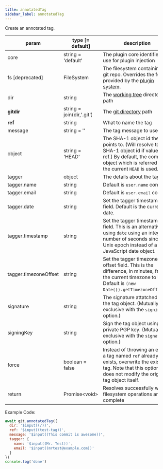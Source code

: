 ```yaml
---
title: annotatedTag
sidebar_label: annotatedTag
---
```


Create an annotated tag.

| param                 | type [= default]          | description                                                                                                                                                                  |
| --------------------- | ------------------------- | ---------------------------------------------------------------------------------------------------------------------------------------------------------------------------- |
| core                  | string = 'default'        | The plugin core identifier to use for plugin injection                                                                                                                       |
| fs [deprecated]       | FileSystem                | The filesystem containing the git repo. Overrides the fs provided by the [plugin system](./plugin_fs.md).                                                                    |
| dir                   | string                    | The [working tree](dir-vs-gitdir.md) directory path                                                                                                                          |
| **gitdir**            | string = join(dir,'.git') | The [git directory](dir-vs-gitdir.md) path                                                                                                                                   |
| **ref**               | string                    | What to name the tag                                                                                                                                                         |
| message               | string = ''               | The tag message to use.                                                                                                                                                      |
| object                | string = 'HEAD'           | The SHA-1 object id the tag points to. (Will resolve to a SHA-1 object id if value is a ref.) By default, the commit object which is referred by the current `HEAD` is used. |
| tagger                | object                    | The details about the tagger.                                                                                                                                                |
| tagger.name           | string                    | Default is `user.name` config.                                                                                                                                               |
| tagger.email          | string                    | Default is `user.email` config.                                                                                                                                              |
| tagger.date           | string                    | Set the tagger timestamp field. Default is the current date.                                                                                                                 |
| tagger.timestamp      | string                    | Set the tagger timestamp field. This is an alternative to using `date` using an integer number of seconds since the Unix epoch instead of a JavaScript date object.          |
| tagger.timezoneOffset | string                    | Set the tagger timezone offset field. This is the difference, in minutes, from the current timezone to UTC. Default is `(new Date()).getTimezoneOffset()`.                   |
| signature             | string                    | The signature attatched to the tag object. (Mutually exclusive with the `signingKey` option.)                                                                                |
| signingKey            | string                    | Sign the tag object using this private PGP key. (Mutually exclusive with the `signature` option.)                                                                            |
| force                 | boolean = false           | Instead of throwing an error if a tag named `ref` already exists, overwrite the existing tag. Note that this option does not modify the original tag object itself.          |
| return                | Promise\<void\>           | Resolves successfully when filesystem operations are complete                                                                                                                |

Example Code:

```js live
await git.annotatedTag({
  dir: '$input((/))',
  ref: '$input((test-tag))',
  message: '$input((This commit is awesome))',
  tagger: {
    name: '$input((Mr. Test))',
    email: '$input((mrtest@example.com))'
  }
})
console.log('done')
```

<script>
(function rewriteEditLink() {
  const el = document.querySelector('a.edit-page-link.button');
  if (el) {
    el.href = 'https://github.com/isomorphic-git/isomorphic-git/edit/master/src/commands/annotatedTag.js';
  }
})();
</script>